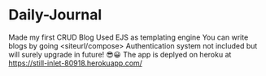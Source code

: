 # Daily-Journal
Made my first CRUD Blog
Used EJS as templating engine
You can write blogs by going <siteurl/compose>
Authentication system not included but will surely upgrade in future! 😎😀
The app is deplyed on heroku at https://still-inlet-80918.herokuapp.com/
